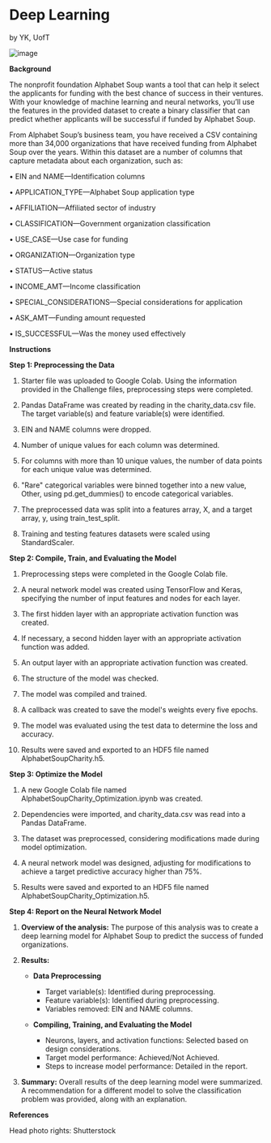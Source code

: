 # Deep Learning
by YK, UofT

![image](https://github.com/YargKlnc/Deep-Learning/assets/142269763/7da93479-e78b-4f7d-b990-492cebfa6023)


**Background**

The nonprofit foundation Alphabet Soup wants a tool that can help it select the applicants for funding with the best chance of success in their ventures. With your knowledge of machine learning and neural networks, you’ll use the features in the provided dataset to create a binary classifier that can predict whether applicants will be successful if funded by Alphabet Soup.

From Alphabet Soup’s business team, you have received a CSV containing more than 34,000 organizations that have received funding from Alphabet Soup over the years. Within this dataset are a number of columns that capture metadata about each organization, such as:

•	EIN and NAME—Identification columns

•	APPLICATION_TYPE—Alphabet Soup application type

•	AFFILIATION—Affiliated sector of industry

•	CLASSIFICATION—Government organization classification

•	USE_CASE—Use case for funding

•	ORGANIZATION—Organization type

•	STATUS—Active status

•	INCOME_AMT—Income classification

•	SPECIAL_CONSIDERATIONS—Special considerations for application

•	ASK_AMT—Funding amount requested

•	IS_SUCCESSFUL—Was the money used effectively

**Instructions**

**Step 1: Preprocessing the Data**

1. Starter file was uploaded to Google Colab. Using the information provided in the Challenge files, preprocessing steps were completed.

2. Pandas DataFrame was created by reading in the charity_data.csv file. The target variable(s) and feature variable(s) were identified.

3. EIN and NAME columns were dropped.

4. Number of unique values for each column was determined.

5. For columns with more than 10 unique values, the number of data points for each unique value was determined.

6. "Rare" categorical variables were binned together into a new value, Other, using pd.get_dummies() to encode categorical variables.

7. The preprocessed data was split into a features array, X, and a target array, y, using train_test_split.

8. Training and testing features datasets were scaled using StandardScaler.

**Step 2: Compile, Train, and Evaluating the Model**

1. Preprocessing steps were completed in the Google Colab file.

2. A neural network model was created using TensorFlow and Keras, specifying the number of input features and nodes for each layer.

3. The first hidden layer with an appropriate activation function was created.

4. If necessary, a second hidden layer with an appropriate activation function was added.

5. An output layer with an appropriate activation function was created.

6. The structure of the model was checked.

7. The model was compiled and trained.

8. A callback was created to save the model's weights every five epochs.

9. The model was evaluated using the test data to determine the loss and accuracy.

10. Results were saved and exported to an HDF5 file named AlphabetSoupCharity.h5.

**Step 3: Optimize the Model**

1. A new Google Colab file named AlphabetSoupCharity_Optimization.ipynb was created.

2. Dependencies were imported, and charity_data.csv was read into a Pandas DataFrame.

3. The dataset was preprocessed, considering modifications made during model optimization.

4. A neural network model was designed, adjusting for modifications to achieve a target predictive accuracy higher than 75%.

5. Results were saved and exported to an HDF5 file named AlphabetSoupCharity_Optimization.h5.

**Step 4: Report on the Neural Network Model**

1. **Overview of the analysis:** The purpose of this analysis was to create a deep learning model for Alphabet Soup to predict the success of funded organizations.

2. **Results:**
   - **Data Preprocessing**
      - Target variable(s): Identified during preprocessing.
      - Feature variable(s): Identified during preprocessing.
      - Variables removed: EIN and NAME columns.

   - **Compiling, Training, and Evaluating the Model**
      - Neurons, layers, and activation functions: Selected based on design considerations.
      - Target model performance: Achieved/Not Achieved.
      - Steps to increase model performance: Detailed in the report.

3. **Summary:** Overall results of the deep learning model were summarized. A recommendation for a different model to solve the classification problem was provided, along with an explanation.

  
**References**

Head photo rights: Shutterstock


